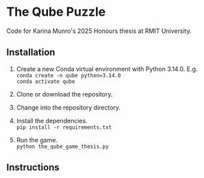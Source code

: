 # The Qube Puzzle
Code for Karina Munro's 2025 Honours thesis at RMIT University.

## Installation

1. Create a new Conda virtual environment with Python 3.14.0. E.g.   
   `conda create -n qube python=3.14.0`    
   `conda activate qube`   

2. Clone or download the repository.

3. Change into the repository directory.

4. Install the dependencies.   
   `pip install -r requirements.txt`

5. Run the game.   
   `python the_qube_game_thesis.py`

## Instructions

